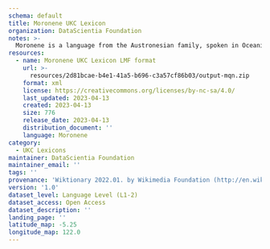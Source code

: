 ```yaml
---
schema: default
title: Moronene UKC Lexicon
organization: DataScientia Foundation
notes: >-
  Moronene is a language from the Austronesian family, spoken in Oceania. The UKC Lexicon of Moronene is represented as a lexico-semantic network. It consists of words, word senses, synsets, as well as sense-level and synset-level relationships.
resources:
  - name: Moronene UKC Lexicon LMF format
    url: >-
      resources/2d81bcae-b4e1-41a5-b696-c3a57cf86b03/output-mqn.zip
    format: xml
    license: https://creativecommons.org/licenses/by-nc-sa/4.0/
    last_updated: 2023-04-13
    created: 2023-04-13
    size: 776
    release_date: 2023-04-13
    distribution_document: ''
    language: Moronene
category:
  - UKC Lexicons
maintainer: DataScientia Foundation
maintainer_email: ''
tags: ''
provenance: 'Wiktionary 2022.01. by Wikimedia Foundation (http://en.wiktionary.org); Princeton WordNet 2.1 by Princeton University (https://wordnet.princeton.edu)'
version: '1.0'
dataset_level: Language Level (L1-2)
dataset_access: Open Access
dataset_description: ''
landing_page: ''
latitude_map: -5.25
longitude_map: 122.0
---
```

